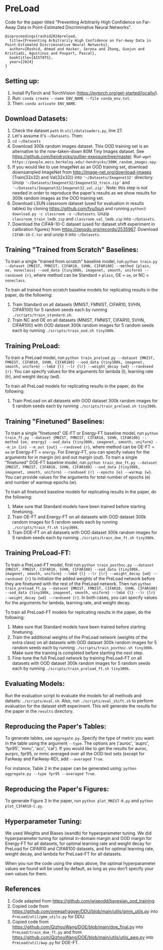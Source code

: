 # PreLoad

Code for the paper titled "Preventing Arbitrarily High Confidence on Far-Away Data in
Point-Estimated Discriminative Neural Networks".

```
@inproceedings{rashid2024preload,
  title={Preventing Arbitrarily High Confidence on Far-Away Data in Point-Estimated Discriminative Neural Networks},
  author={Rashid, Ahmad and Hacker, Serena and Zhang, Guojun and Kristiadi, Agustinus and Poupart, Pascal},
  booktitle={AISTATS},
  year={2024}
}
```

## Setting up:

1. Install PyTorch and TorchVision (<https://pytorch.org/get-started/locally/>).
2. Run: `conda create --name ENV_NAME --file conda_env.txt`.
3. Then: `conda activate ENV_NAME`.

## Download Datasets:

1. Check the dataset `path` in `util/dataloaders.py`, line 27.
2. Let's assume it's `~/Datasets`. Then:
3. `cd ~/Datasets`
4. Download 300k random images dataset. This OOD training set is an alternative to the now-taken-down 80M Tiny Images dataset. See <https://github.com/hendrycks/outlier-exposure/tree/master>. Run `wget https://people.eecs.berkeley.edu/~hendrycks/300K_random_images.npy`.
5. If you would like to use ImageNet as an OOD training set, download downsampled ImageNet from http://image-net.org/download-images (Train(32x32) and Val(32x32)) into `'~/Datasets/Imagenet32'` directory. Unzip `'~/Datasets/Imagenet32/Imagenet32_train.zip'` and `'~/Datasets/Imagenet32/Imagenet32_val.zip'`. Note: this step is not needed in order to reproduce the paper's results as we show results for 300k random images as the OOD training set.
6. Download LSUN classroom dataset (used for evaluation in results tables) by cloning https://github.com/fyu/lsun and running `python3 download.py -c classroom -o ~/Datasets`. Unzip `classroom_train_lmdb.zip` and `classroom_val_lmdb.zip` into `~/Datasets`.
7. Download the CIFAR-10-C dataset (used for dataset shift experiment in calibration figures) from https://zenodo.org/records/2535967. Download `CIFAR-10-C.tar` and unzip it into `~/Datasets`.

## Training "Trained from Scratch" Baselines:

To train a single "trained from scratch" baseline model, run `python train.py --dataset {MNIST, FMNIST, CIFAR10, SVHN, CIFAR100} --method {plain, oe, noneclass} --ood_data {tiny300k, imagenet, smooth, uniform} --randseed {r}`, where method can be Standard = `plain`, OE = `oe`, or NC = `noneclass`.

To train all trained from scratch baseline models for replicating results in the paper, do the following:
1. Train Standard on all datasets (MNIST, FMNIST, CIFAR10, SVHN, CIFAR100) for 5 random seeds each by running `./scripts/train_standard.sh`.
2. Train NC and OE on all datasets (MNIST, FMNIST, CIFAR10, SVHN, CIFAR100) with OOD dataset 300k random images for 5 random seeds each by running `./scripts/train_ood.sh tiny300k`.

## Training PreLoad:

To train a PreLoad model, run `python train_preload.py --dataset {MNIST, FMNIST, CIFAR10, SVHN, CIFAR100} --ood_data {tiny300k, imagenet, smooth, uniform} --lmbd {l} --lr {lr} --weight_decay {wd} --randseed {r}`. You can specify values for the arguments for lambda (l), learning rate (lr), and weight decay (wd).

To train all PreLoad models for replicating results in the paper, do the following:
1. Train PreLoad on all datasets with OOD dataset 300k random images for 5 random seeds each by running `./scripts/train_preload.sh tiny300k`.

## Training "Finetuned" Baselines:

To train a single "finetuned" OE-FT or Energy-FT baseline model, run `python train_ft.py --dataset {MNIST, FMNIST, CIFAR10, SVHN, CIFAR100} --method {oe, energy} --ood_data {tiny300k, imagenet, smooth, uniform} --m_in {in} --m_out {out} --randseed {r}`, where method can be OE-FT = `oe` or Energy-FT = `energy`. For Energy-FT, you can specify values for the arguments for in margin (in) and out margin (out). To train a single "finetuned" DOE-FT baseline model, run `python train_doe_ft.py --dataset {MNIST, FMNIST, CIFAR10, SVHN, CIFAR100} --ood_data {tiny300k, imagenet, smooth, uniform} --randseed {r} --epochs {e} --warmup {w}`. You can provide values for the arguments for total number of epochs (e) and number of warmup epochs (w). 

To train all finetuned baseline models for replicating results in the paper, do the following:
1. Make sure that Standard models have been trained before starting finetuning.
2. Train OE-FT and Energy-FT on all datasets with OOD dataset 300k random images for 5 random seeds each by running `./scripts/train_ft.sh tiny300k`.
3. Train DOE-FT on all datasets with OOD dataset 300k random images for 5 random seeds each by running `./scripts/train_doe_ft.sh tiny300k`.

## Training PreLoad-FT:

To train a PreLoad-FT model, first run `python train_posthoc.py --dataset {MNIST, FMNIST, CIFAR10, SVHN, CIFAR100} --ood_data {tiny300k, imagenet, smooth, uniform} --lmbd {l} --lr {lr} --weight_decay {wd} --randseed {r}` to initialize the added weights of the PreLoad network before they are finetuned with the rest of the PreLoad network. Then run `python train_preload_ft.py --dataset {MNIST, FMNIST, CIFAR10, SVHN, CIFAR100} --ood_data {tiny300k, imagenet, smooth, uniform} --lmbd {l} --lr {lr} --weight_decay {wd} --randseed {r}`. In both cases, you can specify values for the arguments for lambda, learning rate, and weight decay.

To train all PreLoad-FT models for replicating results in the paper, do the following:
1. Make sure that Standard models have been trained before starting finetuning.
2. Train the additional weights of the PreLoad network (weights of the extra class) on all datasets with OOD dataset 300k random images for 5 random seeds each by running `./scripts/train_posthoc.sh tiny300k`. Make sure the training is completed before starting the next step.
3. Fine-tune the full PreLoad network by training PreLoad-FT on all datasets with OOD dataset 300k random images for 5 random seeds each by running `./scripts/train_preload_ft.sh tiny300k`.

## Evaluating Models:

Run the evaluation script to evaluate the models for all methods and datsets: `./scripts/eval.sh`. Also, run `./scripts/eval_shift.sh` to perform evaluation for the dataset shift experiment. This will generate the results for the paper in the `results` directory.

## Reproducing the Paper's Tables:

To generate tables, use `aggregate.py`. Specify the type of metric you want in the table using the argument `--type`. The options are ('auroc', 'auprc', 'fpr95', 'mmc', 'acc', 'cal'). If you would like to get the results for auroc, aurprc, fpr95, or mmc averaged over all the OOD test sets (except for FarAway and FarAway-RD), add `--averaged True`.

For instance, Table 2 in the paper can be generated using: `python aggregate.py --type fpr95 --averaged True`.

## Reproducing the Paper's Figures:

To generate Figure 3 in the paper, run `python plot_MNIST-R.py` and `python plot_CIFAR10-C.py`.

## Hyperparameter Tuning:

We used Weights and Biases (wandb) for hyperparameter tuning. We did hyperparameter tuning for optimal in-domain margin and OOD margin for Energy-FT for all datasets, for optimal learning rate and weight decay for PreLoad for CIFAR10 and CIFAR100 datasets, and for optimal learning rate, weight decay, and lambda for PreLoad-FT for all datasets.

When you run the code using the steps above, the optimal hyperparameter values we found will be used by default, as long as you don't specify your own values for them.

## References

1. Code adapted from https://github.com/wiseodd/bayesian_ood_training.
2. Copied code from https://github.com/omegafragger/DDU/blob/main/utils/gmm_utils.py into `PreLoad/util/gmm_utils.py` for DDU.
3. Copied code from https://github.com/QizhouWang/DOE/blob/main/doe_final.py into `PreLoad/train_doe_ft.py` and from https://github.com/QizhouWang/DOE/blob/main/utils/utils_awp.py into `PreLoad/util/awp.py` for DOE-FT.

